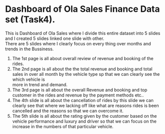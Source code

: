 # Dashboard of Ola Sales Finance Data set (Task4).   
This is Dashboard of Ola Sales where I divide this entire dataset into 5 slides and I created 5 slides linked one slide with other.    
There are 5 slides where I clearly focus on every thing over months and trends in the Bussiness.  
1. The 1st page is all about overall review of revenue and booking of the rides.   
2. The 2nd page is all about the the total revenue and booking and total sales in over all month by the vehicle type sp that we can clearly see the which vehicle is  
more in trend and demand.
3. The 3rd page is all about the overall Revenue and booking and top customer in the rides and revenue by the payment methods etc..  
4. The 4th slide is all about the cancellation of rides by this slide we can clearly see that where we lacking off like what are reasons rides is been cancelled and the reasons so that we can overcome it.  
5. The 5th slide is all about the rating given by the customer based on the vehicle performance and luxury and driver so that we can focus on the increase in the numbers of that particular vehicle.  

